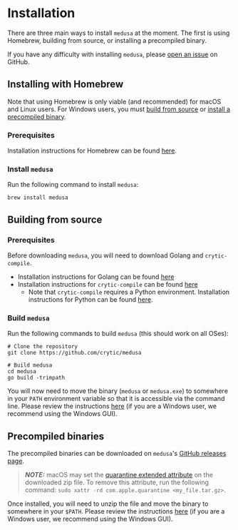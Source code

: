 # Installation

There are three main ways to install `medusa` at the moment. The first is using Homebrew,
building from source, or installing a precompiled binary.

If you have any difficulty with installing `medusa`, please [open an issue](https://github.com/crytic/medusa/issues) on GitHub.
## Installing with Homebrew

Note that using Homebrew is only viable (and recommended) for macOS and Linux users. For Windows users, you must
[build from source](#building-from-source) or [install a precompiled binary](#precompiled-binaries).

### Prerequisites

Installation instructions for Homebrew can be found [here](https://brew.sh/).

### Install `medusa`

Run the following command to install `medusa`:
```shell
brew install medusa
```

## Building from source

### Prerequisites

Before downloading `medusa`, you will need to download Golang and `crytic-compile`.
- Installation instructions for Golang can be found [here](https://go.dev/doc/install)
- Installation instructions for `crytic-compile` can be found [here](https://github.com/crytic/crytic-compile#installation)
    - Note that `crytic-compile` requires a Python environment. Installation instructions for Python can be found
      [here](https://www.python.org/downloads/).

### Build `medusa`

Run the following commands to build `medusa` (this should work on all OSes):
```shell
# Clone the repository
git clone https://github.com/crytic/medusa

# Build medusa
cd medusa
go build -trimpath
```

You will now need to move the binary (`medusa` or `medusa.exe`) to somewhere in your `PATH` environment variable so that
it is accessible via the command line. Please review the instructions
[here](https://zwbetz.com/how-to-add-a-binary-to-your-path-on-macos-linux-windows/) (if you are a Windows user, we
recommend using the Windows GUI).

## Precompiled binaries

The precompiled binaries can be downloaded on `medusa`'s [GitHub releases page](https://github.com/crytic/medusa/releases).

> **_NOTE:_**  macOS may set the [quarantine extended attribute](https://superuser.com/questions/28384/what-should-i-do-about-com-apple-quarantine)
> on the downloaded zip file. To remove this attribute, run the following command:
> ```sudo xattr -rd com.apple.quarantine <my_file.tar.gz>```.

Once installed, you will need to unzip the file and move the binary to somewhere in your `$PATH`. Please review the instructions
[here](https://zwbetz.com/how-to-add-a-binary-to-your-path-on-macos-linux-windows/) (if you are a Windows user, we
recommend using the Windows GUI).
